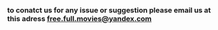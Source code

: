 ### to conatct us for any issue or suggestion please email us at this adress free.full.movies@yandex.com
